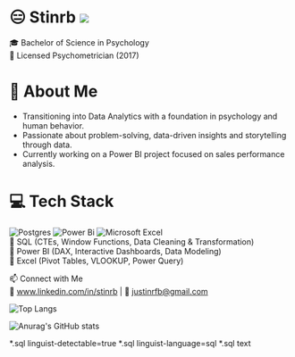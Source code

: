 # 😑 Stinrb ![](https://komarev.com/ghpvc/?username=Stinrb)  
🎓 Bachelor of Science in Psychology  
📜 Licensed Psychometrician (2017)  

# 👤 About Me 
- Transitioning into Data Analytics with a foundation in psychology and human behavior.  
- Passionate about problem-solving, data-driven insights and storytelling through data.  
- Currently working on a Power BI project focused on sales performance analysis.  

# 💻 Tech Stack  
![Postgres](https://img.shields.io/badge/postgres-%23316192.svg?style=for-the-badge&logo=postgresql&logoColor=white) ![Power Bi](https://img.shields.io/badge/power_bi-F2C811?style=for-the-badge&logo=powerbi&logoColor=black)  ![Microsoft Excel](https://img.shields.io/badge/Microsoft_Excel-217346?style=for-the-badge&logo=microsoft-excel&logoColor=white)  
🔹 SQL (CTEs, Window Functions, Data Cleaning & Transformation)  
🔹 Power BI (DAX, Interactive Dashboards, Data Modeling)  
🔹 Excel (Pivot Tables, VLOOKUP, Power Query)    

📫 Connect with Me  
💼 www.linkedin.com/in/stinrb | 📧 justinrfb@gmail.com  



![Top Langs](https://github-readme-stats.vercel.app/api/top-langs/?username=Stinrb&layout=compact)  

![Anurag's GitHub stats](https://github-readme-stats.vercel.app/api?username=Stinrb&show_icons=true&theme=material-palenight)

*.sql linguist-detectable=true
*.sql linguist-language=sql
*.sql text
